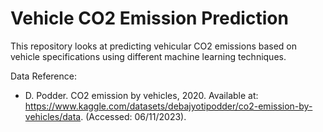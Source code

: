 # Vehicle CO2 Emission Prediction

This repository looks at predicting vehicular CO2 emissions based on vehicle specifications using different machine learning techniques. 

Data Reference:
- D. Podder. CO2 emission by vehicles, 2020. Available at: https://www.kaggle.com/datasets/debajyotipodder/co2-emission-by-vehicles/data. (Accessed: 06/11/2023).
